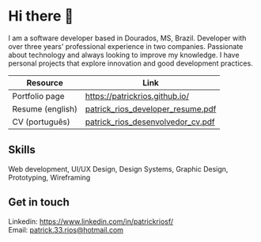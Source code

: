 # Hi there 👋
I am a software developer based in Dourados, MS, Brazil. Developer with over three years' professional experience in two
companies. Passionate about technology and always looking to
improve my knowledge. I have personal projects that explore
innovation and good development practices.

| Resource | Link |
| ------ | ------ |
| Portfolio page   | <a href="https://patrickrios.github.io/" target="_blank">https://patrickrios.github.io/</a> |
| Resume (english) | <a href="https://patrickrios.github.io/files/patrick_rios_developer_resume.pdf" target="_blank">patrick_rios_developer_resume.pdf</a> |
| CV (português)   | <a href="https://patrickrios.github.io/files/patrick_rios_desenvolvedor_cv.pdf" target="_blank">patrick_rios_desenvolvedor_cv.pdf</a> |

## Skills
Web development, UI/UX Design, Design Systems, Graphic Design, Prototyping, Wireframing

## Get in touch
Linkedin: <a href="https://www.linkedin.com/in/patrickriosf/">https://www.linkedin.com/in/patrickriosf/</a>
<br/>
Email: <a href="mailto:patrick.33.rios@hotmail.com">patrick.33.rios@hotmail.com</a>
